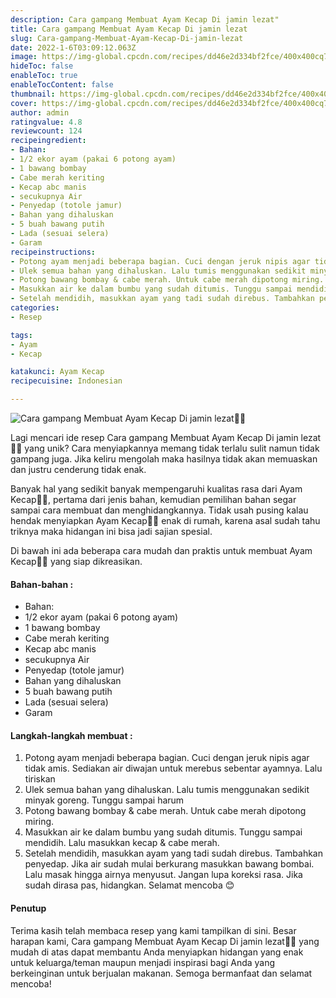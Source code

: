 ```yaml
---
description: Cara gampang Membuat Ayam Kecap Di jamin lezat"
title: Cara gampang Membuat Ayam Kecap Di jamin lezat
slug: Cara-gampang-Membuat-Ayam-Kecap-Di-jamin-lezat
date: 2022-1-6T03:09:12.063Z
image: https://img-global.cpcdn.com/recipes/dd46e2d334bf2fce/400x400cq70/photo.jpg
hideToc: false
enableToc: true
enableTocContent: false
thumbnail: https://img-global.cpcdn.com/recipes/dd46e2d334bf2fce/400x400cq70/photo.jpg
cover: https://img-global.cpcdn.com/recipes/dd46e2d334bf2fce/400x400cq70/photo.jpg
author: admin
ratingvalue: 4.8
reviewcount: 124
recipeingredient:
- Bahan:
- 1/2 ekor ayam (pakai 6 potong ayam)
- 1 bawang bombay
- Cabe merah keriting
- Kecap abc manis
- secukupnya Air
- Penyedap (totole jamur)
- Bahan yang dihaluskan
- 5 buah bawang putih
- Lada (sesuai selera)
- Garam
recipeinstructions:
- Potong ayam menjadi beberapa bagian. Cuci dengan jeruk nipis agar tidak amis. Sediakan air diwajan untuk merebus sebentar ayamnya. Lalu tiriskan
- Ulek semua bahan yang dihaluskan. Lalu tumis menggunakan sedikit minyak goreng. Tunggu sampai harum
- Potong bawang bombay & cabe merah. Untuk cabe merah dipotong miring.
- Masukkan air ke dalam bumbu yang sudah ditumis. Tunggu sampai mendidih. Lalu masukkan kecap & cabe merah.
- Setelah mendidih, masukkan ayam yang tadi sudah direbus. Tambahkan penyedap. Jika air sudah mulai berkurang masukkan bawang bombai. Lalu masak hingga airnya menyusut. Jangan lupa koreksi rasa. Jika sudah dirasa pas, hidangkan. Selamat mencoba 😊
categories:
- Resep

tags:
- Ayam
- Kecap

katakunci: Ayam Kecap
recipecuisine: Indonesian

---
```


![Cara gampang Membuat Ayam Kecap Di jamin lezat👩‍🍳](https://img-global.cpcdn.com/recipes/dd46e2d334bf2fce/400x400cq70/photo.jpg)

Lagi mencari ide resep Cara gampang Membuat Ayam Kecap Di jamin lezat👩‍🍳 yang unik? Cara menyiapkannya memang tidak terlalu sulit namun tidak gampang juga. Jika keliru mengolah maka hasilnya tidak akan memuaskan dan justru cenderung tidak enak.

Banyak hal yang sedikit banyak mempengaruhi kualitas rasa dari Ayam Kecap👩‍🍳, pertama dari jenis bahan, kemudian pemilihan bahan segar sampai cara membuat dan menghidangkannya. Tidak usah pusing kalau hendak menyiapkan Ayam Kecap👩‍🍳 enak di rumah, karena asal sudah tahu triknya maka hidangan ini bisa jadi sajian spesial.

Di bawah ini ada beberapa cara mudah dan praktis untuk membuat Ayam Kecap👩‍🍳 yang siap dikreasikan.

<!--inarticleads1-->

#### Bahan-bahan :

- Bahan:
- 1/2 ekor ayam (pakai 6 potong ayam)
- 1 bawang bombay
- Cabe merah keriting
- Kecap abc manis
- secukupnya Air
- Penyedap (totole jamur)
- Bahan yang dihaluskan
- 5 buah bawang putih
- Lada (sesuai selera)
- Garam

<!--inarticleads2-->

#### Langkah-langkah membuat :

1. Potong ayam menjadi beberapa bagian. Cuci dengan jeruk nipis agar tidak amis. Sediakan air diwajan untuk merebus sebentar ayamnya. Lalu tiriskan
1. Ulek semua bahan yang dihaluskan. Lalu tumis menggunakan sedikit minyak goreng. Tunggu sampai harum
1. Potong bawang bombay & cabe merah. Untuk cabe merah dipotong miring.
1. Masukkan air ke dalam bumbu yang sudah ditumis. Tunggu sampai mendidih. Lalu masukkan kecap & cabe merah.
1. Setelah mendidih, masukkan ayam yang tadi sudah direbus. Tambahkan penyedap. Jika air sudah mulai berkurang masukkan bawang bombai. Lalu masak hingga airnya menyusut. Jangan lupa koreksi rasa. Jika sudah dirasa pas, hidangkan. Selamat mencoba 😊

#### Penutup

Terima kasih telah membaca resep yang kami tampilkan di sini. Besar harapan kami, Cara gampang Membuat Ayam Kecap Di jamin lezat👩‍🍳 yang mudah di atas dapat membantu Anda menyiapkan hidangan yang enak untuk keluarga/teman maupun menjadi inspirasi bagi Anda yang berkeinginan untuk berjualan makanan. Semoga bermanfaat dan selamat mencoba!